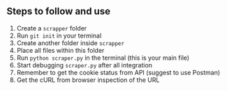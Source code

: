 ## Steps to follow and use

1. Create a `scrapper` folder  
2. Run `git init` in your terminal  
3. Create another folder inside `scrapper`  
4. Place all files within this folder  
5. Run `python scraper.py` in the terminal (this is your main file)  
6. Start debugging `scraper.py` after all integration  
7. Remember to get the cookie status from API (suggest to use Postman)  
8. Get the cURL from browser inspection of the URL  